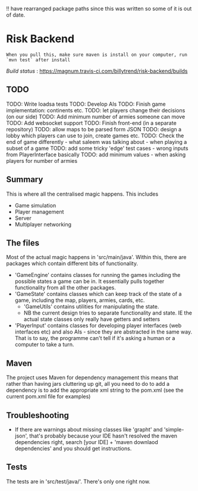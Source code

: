 !! have rearranged package paths since this was written so some of it is out of date.

# Risk Backend

    When you pull this, make sure maven is install on your computer, run `mvn test` after install

*Build status* : https://magnum.travis-ci.com/billytrend/risk-backend/builds

## TODO

TODO: Write loadsa tests
TODO: Develop AIs
TODO: Finish game implementation: continents etc.
TODO: let players change their decisions (on our side)
TODO: Add minimum number of armies someone can move
TODO: Add websocket support
TODO: Finish front-end (in a separate repository)
TODO: allow maps to be parsed form JSON
TODO: design a lobby which players can use to join, create games etc.
TODO: Check the end of game differently - what saleem was talking about - when playing a subset of a game
TODO: add some tricky 'edge' test cases - wrong inputs from PlayerInterface basically
TODO: add minimum values - when asking players for number of armies
## Summary

This is where all the centralised magic happens. This includes

* Game simulation
* Player management
* Server
* Multiplayer networking

## The files

Most of the actual magic happens in 'src/main/java'. Within this, there are packages which contain different bits of
functionality. 

* 'GameEngine' contains classes for running the games including the possible states a game can be in. It essentially
pulls together functionality from all the other packages.
* 'GameState' contains classes which can keep track of the state of a game, including the map, players, armies, cards,
etc.
    * 'GameUtils' contains utilities for manipulating the state.
    * NB the current design tries to separate functionality and state. IE the actual state classes only really have 
    getters and setters
* 'PlayerInput' contains classes for developing player interfaces (web interfaces etc) and also AIs - since they are
abstracted in the same way. That is to say, the programme can't tell if it's asking a human or a computer to take a
turn.

## Maven

The project uses Maven for dependency management this means that rather than having jars cluttering up git, all you need
to do to add a dependency is to add the appropriate xml string to the pom.xml (see the current pom.xml file for
examples)

## Troubleshooting

* If there are warnings about missing classes like 'grapht' and 'simple-json', that's probably because your IDE hasn't
resolved the maven dependencies right, search [your IDE] + 'maven downlaod dependencies' and you should get
instructions.

## Tests

The tests are in 'src/test/java/'. There's only one right now.
